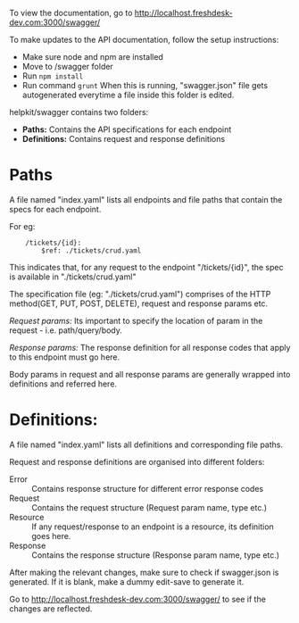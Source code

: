 To view the documentation, go to http://localhost.freshdesk-dev.com:3000/swagger/

To make updates to the API documentation, follow the setup instructions:
- Make sure node and npm are installed
- Move to /swagger folder
- Run `npm install`
- Run command `grunt`
	When this is running, "swagger.json" file gets autogenerated everytime a file inside this folder is edited.

helpkit/swagger contains two folders:
- **Paths:**
	Contains the API specifications for each endpoint
- **Definitions:**
	Contains request and response definitions

# Paths
A file named "index.yaml" lists all endpoints and file paths that contain the specs for each endpoint.

For eg: 
```
	/tickets/{id}:
		$ref: ./tickets/crud.yaml
```
This indicates that, for any request to the endpoint "/tickets/{id}", the spec is available in "./tickets/crud.yaml"

The specification file (eg: "./tickets/crud.yaml") comprises of the HTTP method(GET, PUT, POST, DELETE), request and response params etc.

*Request params:*
	Its important to specify the location of param in the request - i.e. path/query/body.

*Response params:*
	The response definition for all response codes that apply to this endpoint must go here.

Body params in request and all response params are generally wrapped into definitions and referred here.

# Definitions:
A file named "index.yaml" lists all definitions and corresponding file paths.

Request and response definitions are organised into different folders:
<dl>
<dt>Error</dt>
	<dd>Contains response structure for different error response codes</dd>
<dt>Request</dt>
	<dd>Contains the request structure (Request param name, type etc.)</dd>
<dt>Resource</dt>
	<dd>If any request/response to an endpoint is a resource, its definition goes here.</dd>
<dt>Response</dt>
	<dd>Contains the response structure (Response param name, type etc.)</dd>
</dl>
After making the relevant changes, make sure to check if swagger.json is generated. If it is blank, make a dummy edit-save to generate it.

Go to http://localhost.freshdesk-dev.com:3000/swagger/ to see if the changes are reflected.
